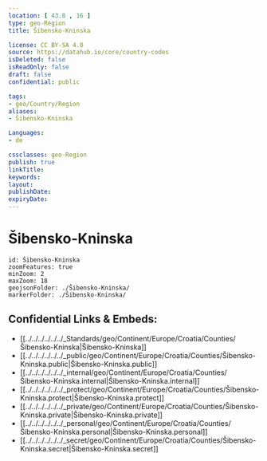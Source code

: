 ```yaml
---
location: [ 43.8 , 16 ] 
type: geo-Region
title: Šibensko-Kninska

license: CC BY-SA 4.0
source: https://datahub.io/core/country-codes
isDeleted: false
isReadOnly: false
draft: false
confidential: public

tags:
- geo/Country/Region
aliases:
- Šibensko-Kninska

Languages:
- de

cssclasses: geo-Region
publish: true
linkTitle: 
keywords: 
layout: 
publishDate: 
expiryDate: 
---
```


# Šibensko-Kninska

```leaflet
id: Šibensko-Kninska
zoomFeatures: true 
minZoom: 2 
maxZoom: 18
geojsonFolder: ./Šibensko-Kninska/
markerFolder: ./Šibensko-Kninska/
```


## Confidential Links & Embeds: 
- [[../../../../../../_Standards/geo/Continent/Europe/Croatia/Counties/Šibensko-Kninska|Šibensko-Kninska]] 
- [[../../../../../../_public/geo/Continent/Europe/Croatia/Counties/Šibensko-Kninska.public|Šibensko-Kninska.public]] 
- [[../../../../../../_internal/geo/Continent/Europe/Croatia/Counties/Šibensko-Kninska.internal|Šibensko-Kninska.internal]] 
- [[../../../../../../_protect/geo/Continent/Europe/Croatia/Counties/Šibensko-Kninska.protect|Šibensko-Kninska.protect]] 
- [[../../../../../../_private/geo/Continent/Europe/Croatia/Counties/Šibensko-Kninska.private|Šibensko-Kninska.private]] 
- [[../../../../../../_personal/geo/Continent/Europe/Croatia/Counties/Šibensko-Kninska.personal|Šibensko-Kninska.personal]] 
- [[../../../../../../_secret/geo/Continent/Europe/Croatia/Counties/Šibensko-Kninska.secret|Šibensko-Kninska.secret]] 

